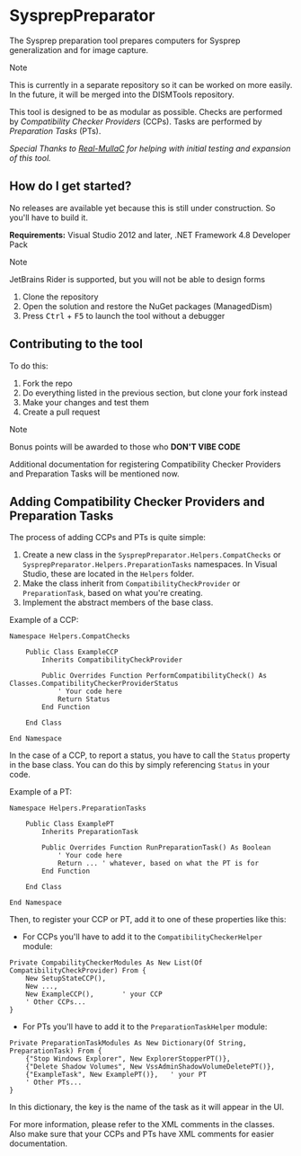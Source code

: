 # SysprepPreparator
The Sysprep preparation tool prepares computers for Sysprep generalization and for image capture.

> [!NOTE]
> This is currently in a separate repository so it can be worked on more easily. In the future, it will be merged into the DISMTools repository.

This tool is designed to be as modular as possible. Checks are performed by *Compatibility Checker Providers* (CCPs). Tasks are performed by *Preparation Tasks* (PTs).

*Special Thanks to [Real-MullaC](https://github.com/Real-MullaC) for helping with initial testing and expansion of this tool.*

## How do I get started?

No releases are available yet because this is still under construction. So you'll have to build it.

**Requirements:** Visual Studio 2012 and later, .NET Framework 4.8 Developer Pack

> [!NOTE]
> JetBrains Rider is supported, but you will not be able to design forms

1. Clone the repository
2. Open the solution and restore the NuGet packages (ManagedDism)
3. Press <kbd>Ctrl</kbd> + <kbd>F5</kbd> to launch the tool without a debugger

## Contributing to the tool

To do this:

1. Fork the repo
2. Do everything listed in the previous section, but clone your fork instead
3. Make your changes and test them
4. Create a pull request

> [!NOTE]
> Bonus points will be awarded to those who **DON'T VIBE CODE**

Additional documentation for registering Compatibility Checker Providers and Preparation Tasks will be mentioned now.

## Adding Compatibility Checker Providers and Preparation Tasks

The process of adding CCPs and PTs is quite simple:

1. Create a new class in the `SysprepPreparator.Helpers.CompatChecks` or `SysprepPreparator.Helpers.PreparationTasks` namespaces. In Visual Studio, these are located in the `Helpers` folder.
2. Make the class inherit from `CompatibilityCheckProvider` or `PreparationTask`, based on what you're creating.
3. Implement the abstract members of the base class.

Example of a CCP:

```vb.net
Namespace Helpers.CompatChecks

    Public Class ExampleCCP
        Inherits CompatibilityCheckProvider

        Public Overrides Function PerformCompatibilityCheck() As Classes.CompatibilityCheckerProviderStatus
            ' Your code here
            Return Status
        End Function

    End Class

End Namespace
```

In the case of a CCP, to report a status, you have to call the `Status` property in the base class. You can do this by simply referencing `Status` in your code.

Example of a PT:

```vb.net
Namespace Helpers.PreparationTasks

    Public Class ExamplePT
        Inherits PreparationTask

        Public Overrides Function RunPreparationTask() As Boolean
            ' Your code here
            Return ... ' whatever, based on what the PT is for
        End Function

    End Class

End Namespace
```

Then, to register your CCP or PT, add it to one of these properties like this:

- For CCPs you'll have to add it to the `CompatibilityCheckerHelper` module:

```vb.net
Private CompabilityCheckerModules As New List(Of CompatibilityCheckProvider) From {
    New SetupStateCCP(),
    New ...,
    New ExampleCCP(),       ' your CCP
    ' Other CCPs...
}
```

- For PTs you'll have to add it to the `PreparationTaskHelper` module:

```vb.net
Private PreparationTaskModules As New Dictionary(Of String, PreparationTask) From {
    {"Stop Windows Explorer", New ExplorerStopperPT()},
    {"Delete Shadow Volumes", New VssAdminShadowVolumeDeletePT()},
    {"ExampleTask", New ExamplePT()},   ' your PT
    ' Other PTs...
}
```

In this dictionary, the key is the name of the task as it will appear in the UI.

For more information, please refer to the XML comments in the classes. Also make sure that your CCPs and PTs have XML comments for easier documentation.